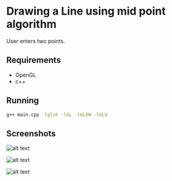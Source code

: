 # Drawing a Line using mid point algorithm

User enters two points.

## Requirements

* OpenGL
* c++

## Running

```bash
g++ main.cpp -lglut -lGL -lGLEW -lGLU
```

## Screenshots


![alt text](https://github.com/uddua/computer-graphics/blob/master/midpoint_algorithm/terminal.png)

![alt text](https://github.com/uddua/computer-graphics/blob/master/midpoint_algorithm/50_75_250_375.png.png)

![alt text](https://github.com/uddua/computer-graphics/blob/master/midpoint_algorithm/200_200_400_400.png)

